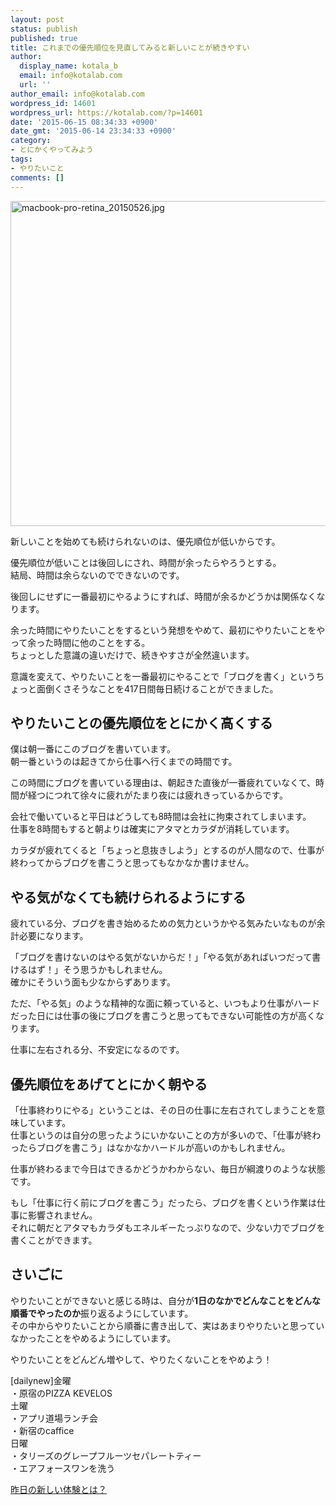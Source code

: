 ```yaml
---
layout: post
status: publish
published: true
title: これまでの優先順位を見直してみると新しいことが続きやすい
author:
  display_name: kotala_b
  email: info@kotalab.com
  url: ''
author_email: info@kotalab.com
wordpress_id: 14601
wordpress_url: https://kotalab.com/?p=14601
date: '2015-06-15 08:34:33 +0900'
date_gmt: '2015-06-14 23:34:33 +0900'
category:
- とにかくやってみよう
tags:
- やりたいこと
comments: []
---
```

<p><img src="https://kotalab.com/wp-content/uploads/2015/05/macbook-pro-retina_20150526-780x520.jpg" alt="macbook-pro-retina_20150526.jpg" width="780" height="520" class="aligncenter size-large wp-image-14451" /></p>
<p>新しいことを始めても続けられないのは、優先順位が低いからです。</p>
<p>優先順位が低いことは後回しにされ、時間が余ったらやろうとする。<br />
結局、時間は余らないのでできないのです。</p>
<p>後回しにせずに一番最初にやるようにすれば、時間が余るかどうかは関係なくなります。</p>
<p>余った時間にやりたいことをするという発想をやめて、最初にやりたいことをやって余った時間に他のことをする。<br />
ちょっとした意識の違いだけで、続きやすさが全然違います。</p>
<p>意識を変えて、やりたいことを一番最初にやることで「ブログを書く」というちょっと面倒くさそうなことを417日間毎日続けることができました。</p>
<!--more-->
<h2>やりたいことの優先順位をとにかく高くする</h2>
<p>僕は朝一番にこのブログを書いています。<br />
朝一番というのは起きてから仕事へ行くまでの時間です。</p>
<p>この時間にブログを書いている理由は、<span class="b">朝起きた直後が一番疲れていなくて、時間が経つにつれて徐々に疲れがたまり夜には疲れきっているから</span>です。</p>
<p>会社で働いていると平日はどうしても8時間は会社に拘束されてしまいます。<br />
仕事を8時間もすると朝よりは確実にアタマとカラダが消耗しています。</p>
<p>カラダが疲れてくると「ちょっと息抜きしよう」とするのが人間なので、仕事が終わってからブログを書こうと思ってもなかなか書けません。</p>
<h2>やる気がなくても続けられるようにする</h2>
<p>疲れている分、ブログを書き始めるための気力というかやる気みたいなものが余計必要になります。</p>
<p>「ブログを書けないのはやる気がないからだ！」「やる気があればいつだって書けるはず！」そう思うかもしれません。<br />
確かにそういう面も少なからずあります。</p>
<p>ただ、「やる気」のような精神的な面に頼っていると、いつもより仕事がハードだった日には仕事の後にブログを書こうと思ってもできない可能性の方が高くなります。</p>
<p>仕事に左右される分、不安定になるのです。</p>
<h2>優先順位をあげてとにかく朝やる</h2>
<p>「仕事終わりにやる」ということは、その日の仕事に左右されてしまうことを意味しています。<br />
仕事というのは自分の思ったようにいかないことの方が多いので、「仕事が終わったらブログを書こう」はなかなかハードルが高いのかもしれません。</p>
<p>仕事が終わるまで今日はできるかどうかわからない、毎日が綱渡りのような状態です。</p>
<p>もし「仕事に行く前にブログを書こう」だったら、ブログを書くという作業は仕事に影響されません。<br />
それに朝だとアタマもカラダもエネルギーたっぷりなので、少ない力でブログを書くことができます。</p>
<h2>さいごに</h2>
<p>やりたいことができないと感じる時は、自分が<strong>1日のなかでどんなことをどんな順番でやったのか</strong>振り返るようにしています。<br />
その中からやりたいことから順番に書き出して、実はあまりやりたいと思っていなかったことをやめるようにしています。</p>
<p>やりたいことをどんどん増やして、やりたくないことをやめよう！</p>
<p>[dailynew]金曜<br />
・原宿のPIZZA KEVELOS<br />
土曜<br />
・アプリ道場ランチ会<br />
・新宿のcaffice<br />
日曜<br />
・タリーズのグレープフルーツセパレートティー<br />
・エアフォースワンを洗う</p>
<p><a href="https://kotalab.com/lets-start-1day1new" title="昨日の新しい体験とは？">昨日の新しい体験とは？</a></p>
<div class="clear"></div>
